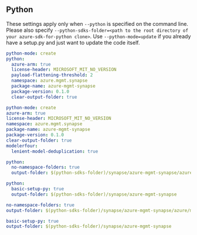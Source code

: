 ## Python

These settings apply only when `--python` is specified on the command line.
Please also specify `--python-sdks-folder=<path to the root directory of your azure-sdk-for-python clone>`.
Use `--python-mode=update` if you already have a setup.py and just want to update the code itself.

``` yaml $(python) && !$(track2)
python-mode: create
python:
  azure-arm: true
  license-header: MICROSOFT_MIT_NO_VERSION
  payload-flattening-threshold: 2
  namespace: azure.mgmt.synapse
  package-name: azure-mgmt-synapse
  package-version: 0.1.0
  clear-output-folder: true
```
``` yaml $(python) && $(track2)
python-mode: create
azure-arm: true
license-header: MICROSOFT_MIT_NO_VERSION
namespace: azure.mgmt.synapse
package-name: azure-mgmt-synapse
package-version: 0.1.0
clear-output-folder: true
modelerfour:
  lenient-model-deduplication: true
```

``` yaml $(python) && $(python-mode) == 'update' && !$(track2)
python:
  no-namespace-folders: true
  output-folder: $(python-sdks-folder)/synapse/azure-mgmt-synapse/azure/mgmt/synapse
```
``` yaml $(python) && $(python-mode) == 'create' && !$(track2)
python:
  basic-setup-py: true
  output-folder: $(python-sdks-folder)/synapse/azure-mgmt-synapse
```
``` yaml $(python) && $(python-mode) == 'update' && $(track2)
no-namespace-folders: true
output-folder: $(python-sdks-folder)/synapse/azure-mgmt-synapse/azure/mgmt/synapse
```
``` yaml $(python) && $(python-mode) == 'create' && $(track2)
basic-setup-py: true
output-folder: $(python-sdks-folder)/synapse/azure-mgmt-synapse
```
